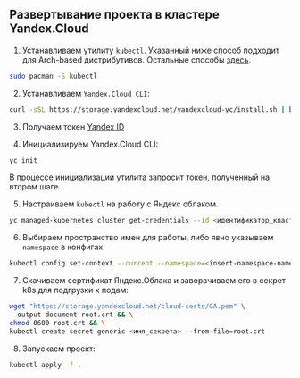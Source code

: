 ## Развертывание проекта в кластере Yandex.Cloud

1. Устанавливаем утилиту `kubectl`. Указанный ниже способ подходит для Arch-based дистрибутивов. Остальные способы [здесь](https://kubernetes.io/ru/docs/tasks/tools/install-kubectl/).

```bash
sudo pacman -S kubectl
```

2. Устанавливаем `Yandex.Cloud CLI`:

```bash
curl -sSL https://storage.yandexcloud.net/yandexcloud-yc/install.sh | bash
```

3. Получаем токен [Yandex ID](https://oauth.yandex.ru/authorize?response_type=token&client_id=1a6990aa636648e9b2ef855fa7bec2fb)

4. Инициализируем Yandex.Cloud CLI:

```bash
yc init
```

В процессе инициализации утилита запросит токен, полученный на втором шаге.

5. Настраиваем `kubectl` на работу с Яндекс облаком.

```bash
yc managed-kubernetes cluster get-credentials --id <идентификатор_кластера> --external
```

6. Выбираем пространство имен для работы, либо явно указываем `namespace` в конфигах.

```bash
kubectl config set-context --current --namespace=<insert-namespace-name-here>
```

7. Скачиваем сертификат Яндекс.Облака и заворачиваем его в секрет k8s для подгрузки к подам:

```bash
wget "https://storage.yandexcloud.net/cloud-certs/CA.pem" \
--output-document root.crt && \
chmod 0600 root.crt && \
kubectl create secret generic <имя_секрета> --from-file=root.crt
```

8. Запускаем проект:

```bash
kubectl apply -f .
```